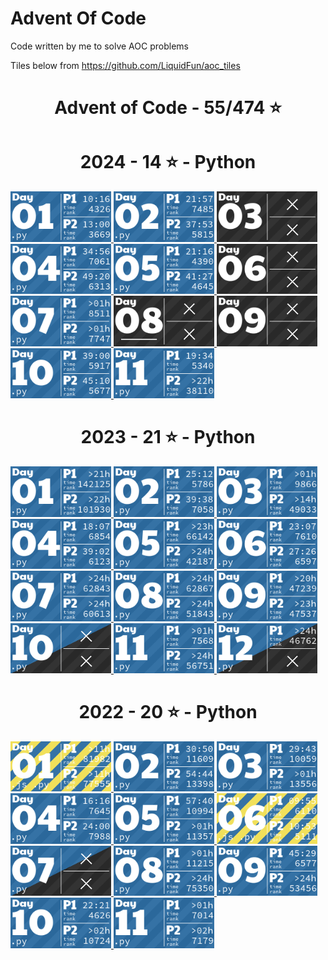 # Advent Of Code
Code written by me to solve AOC problems

Tiles below from https://github.com/LiquidFun/aoc_tiles

<!-- AOC TILES BEGIN -->
<h1 align="center">
  Advent of Code - 55/474 ⭐
</h1>
<h1 align="center">
  2024 - 14 ⭐ - Python
</h1>
<a href="2024/day1/day1.py">
  <img src=".aoc_tiles/tiles/2024/01.png" width="161px">
</a>
<a href="2024/day2/day2.py">
  <img src=".aoc_tiles/tiles/2024/02.png" width="161px">
</a>
<a href="None">
  <img src=".aoc_tiles/tiles/2024/03.png" width="161px">
</a>
<a href="2024/day4/day4.py">
  <img src=".aoc_tiles/tiles/2024/04.png" width="161px">
</a>
<a href="2024/day5/day5.py">
  <img src=".aoc_tiles/tiles/2024/05.png" width="161px">
</a>
<a href="None">
  <img src=".aoc_tiles/tiles/2024/06.png" width="161px">
</a>
<a href="2024/day7/day7.py">
  <img src=".aoc_tiles/tiles/2024/07.png" width="161px">
</a>
<a href="None">
  <img src=".aoc_tiles/tiles/2024/08.png" width="161px">
</a>
<a href="None">
  <img src=".aoc_tiles/tiles/2024/09.png" width="161px">
</a>
<a href="2024/day10/day10.py">
  <img src=".aoc_tiles/tiles/2024/10.png" width="161px">
</a>
<a href="2024/day11/day11.py">
  <img src=".aoc_tiles/tiles/2024/11.png" width="161px">
</a>
<h1 align="center">
  2023 - 21 ⭐ - Python
</h1>
<a href="2023/day1/day1.py">
  <img src=".aoc_tiles/tiles/2023/01.png" width="161px">
</a>
<a href="2023/day2/day2.py">
  <img src=".aoc_tiles/tiles/2023/02.png" width="161px">
</a>
<a href="2023/day3/day3.py">
  <img src=".aoc_tiles/tiles/2023/03.png" width="161px">
</a>
<a href="2023/day4/day4.py">
  <img src=".aoc_tiles/tiles/2023/04.png" width="161px">
</a>
<a href="2023/day5/day5.py">
  <img src=".aoc_tiles/tiles/2023/05.png" width="161px">
</a>
<a href="2023/day6/day6.py">
  <img src=".aoc_tiles/tiles/2023/06.png" width="161px">
</a>
<a href="2023/day7/day7.py">
  <img src=".aoc_tiles/tiles/2023/07.png" width="161px">
</a>
<a href="2023/day8/day8.py">
  <img src=".aoc_tiles/tiles/2023/08.png" width="161px">
</a>
<a href="2023/day9/day9.py">
  <img src=".aoc_tiles/tiles/2023/09.png" width="161px">
</a>
<a href="2023/day10/day10.py">
  <img src=".aoc_tiles/tiles/2023/10.png" width="161px">
</a>
<a href="2023/day11/day11.py">
  <img src=".aoc_tiles/tiles/2023/11.png" width="161px">
</a>
<a href="2023/day12/day12.py">
  <img src=".aoc_tiles/tiles/2023/12.png" width="161px">
</a>
<h1 align="center">
  2022 - 20 ⭐ - Python
</h1>
<a href="2022/day1/day1_reindeer.js">
  <img src=".aoc_tiles/tiles/2022/01.png" width="161px">
</a>
<a href="2022/day2/day2_rps.py">
  <img src=".aoc_tiles/tiles/2022/02.png" width="161px">
</a>
<a href="2022/day3/day3_ruck.py">
  <img src=".aoc_tiles/tiles/2022/03.png" width="161px">
</a>
<a href="2022/day4/day4_assignments.py">
  <img src=".aoc_tiles/tiles/2022/04.png" width="161px">
</a>
<a href="2022/day5/day5_crates.py">
  <img src=".aoc_tiles/tiles/2022/05.png" width="161px">
</a>
<a href="2022/day6/day6_message.js">
  <img src=".aoc_tiles/tiles/2022/06.png" width="161px">
</a>
<a href="2022/day7/day7_dirs.py">
  <img src=".aoc_tiles/tiles/2022/07.png" width="161px">
</a>
<a href="2022/day8/day8_trees.py">
  <img src=".aoc_tiles/tiles/2022/08.png" width="161px">
</a>
<a href="2022/day9/day9_rope.py">
  <img src=".aoc_tiles/tiles/2022/09.png" width="161px">
</a>
<a href="2022/day10/check_inputs.py">
  <img src=".aoc_tiles/tiles/2022/10.png" width="161px">
</a>
<a href="2022/day11/day11_.py">
  <img src=".aoc_tiles/tiles/2022/11.png" width="161px">
</a>
<!-- AOC TILES END -->